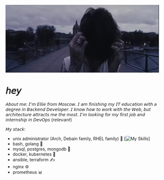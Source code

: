 ![Banner](Airbrush-Image-Enhancer-1756068490576.jpg)


#  𝘩𝘦𝘺

𝘈𝘣𝘰𝘶𝘵 𝘮𝘦:
𝘐'𝘮 𝘌𝘭𝘭𝘪𝘦 𝘧𝘳𝘰𝘮 𝘔𝘰𝘴𝘤𝘰𝘸. 𝘐 𝘢𝘮 𝘧𝘪𝘯𝘪𝘴𝘩𝘪𝘯𝘨 𝘮𝘺 𝘐𝘛 𝘦𝘥𝘶𝘤𝘢𝘵𝘪𝘰𝘯 𝘸𝘪𝘵𝘩 𝘢 𝘥𝘦𝘨𝘳𝘦𝘦 𝘪𝘯 𝘉𝘢𝘤𝘬𝘦𝘯𝘥 𝘋𝘦𝘷𝘦𝘭𝘰𝘱𝘦𝘳. 
𝘐 𝘬𝘯𝘰𝘸 𝘩𝘰𝘸 𝘵𝘰 𝘸𝘰𝘳𝘬 𝘸𝘪𝘵𝘩 𝘵𝘩𝘦 𝘞𝘦𝘣, 𝘣𝘶𝘵 𝘢𝘳𝘤𝘩𝘪𝘵𝘦𝘤𝘵𝘶𝘳𝘦 𝘢𝘵𝘵𝘳𝘢𝘤𝘵𝘴 𝘮𝘦 𝘵𝘩𝘦 𝘮𝘰𝘴𝘵. 
𝘐'𝘮 𝘭𝘰𝘰𝘬𝘪𝘯𝘨 𝘧𝘰𝘳 𝘮𝘺 𝘧𝘪𝘳𝘴𝘵 𝘫𝘰𝘣 𝘢𝘯𝘥 𝘪𝘯𝘵𝘦𝘳𝘯𝘴𝘩𝘪𝘱 𝘪𝘯 𝘋𝘦𝘷𝘖𝘱𝘴 (𝘳𝘦𝘭𝘦𝘷𝘢𝘯𝘵)

𝘔𝘺 𝘴𝘵𝘢𝘤𝘬:

- unix administrator (Arch, Debain family, RHEL family) 🐧 [![My Skills](https://skillicons.dev/icons?i=linux&theme=dark)]
- bash, golang 📝
- mysql, postgres, mongodb 📂
- docker, kubernetes 🐳 
- ansible, terraform ✍ 
- nginx ⚙️
- prometheus 📊
<!--[my stack](https://go-skill-icons.vercel.app/api/icons?i=ansible,linux,bash,mysql,docker,golang,kubernetes,arch,terraform,postgresql,nginx,nodejs,mongodb&titles=true)--!>
